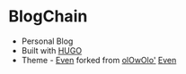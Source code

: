 # BlogChain
- Personal Blog 
- Built with [HUGO](https://gohugo.io)
- Theme - [Even](https://github.com/HankiGreed/hugo-theme-even) forked from [olOwOlo'](https://github.com/olOwOlo) [Even](https://github.com/olOwOlo/hugo-theme-even)
